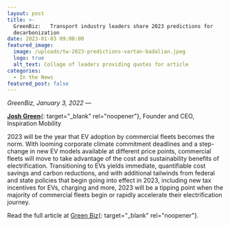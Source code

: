 ```yaml
---
layout: post
title: >-
  GreenBiz:   Transport industry leaders share 2023 predictions for
  decarbonization 
date: 2023-01-03 09:00:00
featured_image:
  image: /uploads/tw-2023-predictions-vartan-badalian.jpeg
  logo: true
  alt_text: Collage of leaders providing quotes for article
categories:
  - In the News
featured_post: false
---
```

*GreenBiz, January 3, 2022* —

[**Josh Green**](https://www.linkedin.com/in/josh-green-25349/){: target="_blank" rel="noopener"}, Founder and CEO, Inspiration Mobility&nbsp;

2023 will be the year that EV adoption by commercial fleets becomes the norm. With looming corporate climate commitment deadlines and a step-change in new EV models available at different price points, commercial fleets will move to take advantage of the cost and sustainability benefits of electrification. Transitioning to EVs yields immediate, quantifiable cost savings and carbon reductions, and with additional tailwinds from federal and state policies that begin going into effect in 2023, including new tax incentives for EVs, charging and more, 2023 will be a tipping point when the majority of commercial fleets begin or rapidly accelerate their electrification journey.

Read the full article at [Green Biz](https://www.greenbiz.com/article/transport-industry-leaders-share-2023-predictions-decarbonization?utm_medium=email&amp;utm_source=newsletter&amp;utm_campaign=newsletters&amp;utm_content=---mobility&amp;mkt_tok=MjExLU5KWS0xNjUAAAGJFuhu6RGW1-OkzGmM50_8xvIBbCzffStaE49nuhw5bMMomUdOAyuRt7YUfarkG3tWH1QVIYXotEgogN1Yb91WRu_PMGeH40PNXx9zDDj9NuUjWVo){: target="_blank" rel="noopener"}.